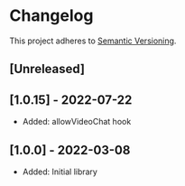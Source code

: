 # Changelog

This project adheres to [Semantic Versioning](https://semver.org/spec/v2.0.0.html).

## [Unreleased]

## [1.0.15] - 2022-07-22

- Added: allowVideoChat hook

## [1.0.0] - 2022-03-08

- Added: Initial library
